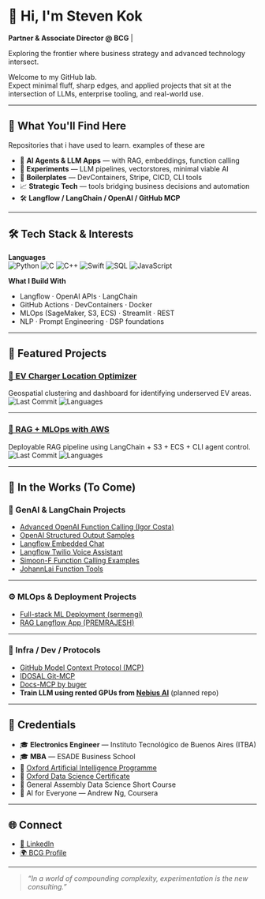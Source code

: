 # 👋 Hi, I'm Steven Kok

**Partner & Associate Director @ BCG** | 

Exploring the frontier where business strategy and advanced technology intersect.

Welcome to my GitHub lab.  
Expect minimal fluff, sharp edges, and applied projects that sit at the intersection of LLMs, enterprise tooling, and real-world use.

---

## 🚀 What You'll Find Here
Repositories that i have used to learn. examples of these are
- 🧠 **AI Agents & LLM Apps** — with RAG, embeddings, function calling
- 🧪 **Experiments** — LLM pipelines, vectorstores, minimal viable AI
- 🔧 **Boilerplates** — DevContainers, Stripe, CICD, CLI tools
- 📈 **Strategic Tech** — tools bridging business decisions and automation
- 🛠️ **Langflow / LangChain / OpenAI / GitHub MCP**

---

## 🛠️ Tech Stack & Interests

**Languages**  
![Python](https://img.shields.io/badge/Python-3776AB?style=flat&logo=python&logoColor=white)
![C](https://img.shields.io/badge/C-00599C?style=flat&logo=c&logoColor=white)
![C++](https://img.shields.io/badge/C++-00599C?style=flat&logo=c%2B%2B&logoColor=white)
![Swift](https://img.shields.io/badge/Swift-FA7343?style=flat&logo=swift&logoColor=white)
![SQL](https://img.shields.io/badge/SQL-4479A1?style=flat&logo=postgresql&logoColor=white)
![JavaScript](https://img.shields.io/badge/JavaScript-F7DF1E?style=flat&logo=javascript&logoColor=black)

**What I Build With**  
- Langflow · OpenAI APIs · LangChain  
- GitHub Actions · DevContainers · Docker  
- MLOps (SageMaker, S3, ECS) · Streamlit · REST  
- NLP · Prompt Engineering · DSP foundations

---

## 📂 Featured Projects

### [🔋 EV Charger Location Optimizer](https://github.com/skok007/EV_Charger_Optys)  
Geospatial clustering and dashboard for identifying underserved EV areas.  
![Last Commit](https://img.shields.io/github/last-commit/skok007/EV_Charger_Optys)
![Languages](https://img.shields.io/github/languages/top/skok007/EV_Charger_Optys)

---

### [🧠 RAG + MLOps with AWS](https://github.com/skok007/MLOPs_with_AWS)  
Deployable RAG pipeline using LangChain + S3 + ECS + CLI agent control.  
![Last Commit](https://img.shields.io/github/last-commit/skok007/MLOPs_with_AWS)
![Languages](https://img.shields.io/github/languages/top/skok007/MLOPs_with_AWS)


---

## 🧪 In the Works (To Come)

### 🧠 GenAI & LangChain Projects
- [Advanced OpenAI Function Calling (Igor Costa)](https://github.com/igorcosta/openai-advanced-function-calling)
- [OpenAI Structured Output Samples](https://github.com/openai/openai-structured-outputs-samples)
- [Langflow Embedded Chat](https://github.com/langflow-ai/langflow-embedded-chat)
- [Langflow Twilio Voice Assistant](https://github.com/langflow-ai/langflow-twilio-voice)
- [Simoon-F Function Calling Examples](https://github.com/Simoon-F/openai-function-calling-use-examples)
- [JohannLai Function Tools](https://github.com/JohannLai/openai-function-calling-tools)

---

### ⚙️ MLOps & Deployment Projects
- [Full-stack ML Deployment (sermengi)](https://github.com/sermengi/MLOps-project)
- [RAG Langflow App (PREMRAJESH)](https://github.com/PREMRAJESH/RAG)

---

### 🧩 Infra / Dev / Protocols
- [GitHub Model Context Protocol (MCP)](https://github.com/github/github-mcp-server)
- [IDOSAL Git-MCP](https://github.com/idosal/git-mcp)
- [Docs-MCP by buger](https://github.com/buger/docs-mcp)
- **Train LLM using rented GPUs from [Nebius AI](https://nebius.com/)** (planned repo)

---

## 🏅 Credentials

- 🎓 **Electronics Engineer** — Instituto Tecnológico de Buenos Aires (ITBA)  
- 🎓 **MBA** — ESADE Business School  
- 📜 [Oxford Artificial Intelligence Programme](https://certificates.conted.ox.ac.uk/4cae109f-9423-49fe-828e-c5c02d74c63a)  
- 📜 [Oxford Data Science Certificate](https://certificates.conted.ox.ac.uk/d40857e4-db7d-4eab-89c5-798009dd0b22)  
- 📜 General Assembly Data Science Short Course  
- 📜 AI for Everyone — Andrew Ng, Coursera

---

## 🌐 Connect

- [🔗 LinkedIn](https://www.linkedin.com/in/stevenkok)  
- [🌍 BCG Profile](https://www.bcg.com/about/people/experts/steven-kok)

---

> _“In a world of compounding complexity, experimentation is the new consulting.”_
